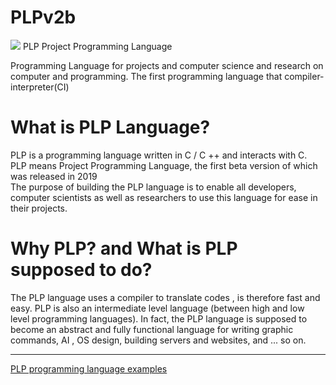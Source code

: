 # PLPv2b
<img src="https://plplanguage.ir/resource/PLP-language.png"/>
PLP Project Programming Language

Programming Language for projects and computer science and research on computer and programming.
The first programming language that compiler-interpreter(CI)
# What is PLP Language?
PLP is a programming language written in C / C ++ and interacts with C.<br/>
PLP means Project Programming Language, the first beta version of which was released in 2019<br/>
The purpose of building the PLP language is to enable all developers, computer scientists as well as researchers to use this language for ease in their projects.
# Why PLP? and What is PLP supposed to do?
The PLP language uses a compiler to translate codes , is therefore fast and easy. PLP is also an intermediate level language (between high and low level programming languages).
In fact, the PLP language is supposed to become an abstract and fully functional language for writing graphic commands, AI , OS design, building servers and websites, and ... so on.<br/><hr/>
<a href="https://github.com/cunknowns/PLP-examples">PLP programming language examples </a>
